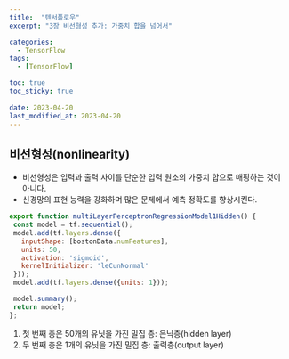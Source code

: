 ```yaml
---
title:  "텐서플로우"
excerpt: "3장 비선형성 추가: 가중치 합을 넘어서"

categories:
  - TensorFlow
tags:
  - [TensorFlow]

toc: true
toc_sticky: true
 
date: 2023-04-20
last_modified_at: 2023-04-20
---
```


## 비선형성(nonlinearity)
 - 비선형성은 입력과 출력 사이를 단순한 입력 원소의 가중치 합으로 매핑하는 것이 아니다. 
 - 신경망의 표현 능력을 강화하며 많은 문제에서 예측 정확도를 향상시킨다. 

 ```javascript
 export function multiLayerPerceptronRegressionModel1Hidden() {
  const model = tf.sequential();
  model.add(tf.layers.dense({
    inputShape: [bostonData.numFeatures],
    units: 50,
    activation: 'sigmoid',
    kernelInitializer: 'leCunNormal'
  }));
  model.add(tf.layers.dense({units: 1}));

  model.summary();
  return model;
};
```
 1. 첫 번째 층은 50개의 유닛을 가진 밀집 층: 은닉층(hidden layer)
 2. 두 번째 층은 1개의 유닛을 가진 밀집 층: 출력층(output layer)
 